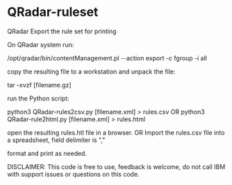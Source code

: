 # QRadar-ruleset
QRadar Export the rule set for printing


On QRadar system run:

/opt/qradar/bin/contentManagement.pl --action export -c fgroup -i all


copy the resulting file to a workstation and unpack the file:

tar -xvzf [filename.gz]


run the Python script:

python3 QRadar-rules2csv.py [filename.xml] > rules.csv
OR
python3 QRadar-rule2html.py [filename.xml] > rules.html

open the resulting rules.htl file in a browser.
OR
Import the rules.csv file into a spreadsheet, field delimiter is ","

format and print as needed.

DISCLAIMER: This code is free to use, feedback is welcome, do not call IBM with support issues or questions on this code. 

